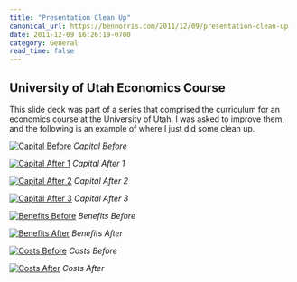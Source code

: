 ```yaml
---
title: "Presentation Clean Up"
canonical_url: https://bennorris.com/2011/12/09/presentation-clean-up
date: 2011-12-09 16:26:19-0700
category: General
read_time: false
---
```


## University of Utah Economics Course
This slide deck was part of a series that comprised the curriculum for an economics course at the University of Utah. I was asked to improve them, and the following is an example of where I just did some clean up.

[![Capital Before](https://media.bennorris.com/images/bennorris/uploads/2019/440e1d97a2.jpg "Capital Before")](https://media.bennorris.com/images/bennorris/uploads/2019/440e1d97a2.jpg)
*Capital Before*

[![Capital After 1](https://media.bennorris.com/images/bennorris/uploads/2019/ee52e12533.jpg "Capital After 1")](https://media.bennorris.com/images/bennorris/uploads/2019/ee52e12533.jpg)
*Capital After 1*

[![Capital After 2](https://media.bennorris.com/images/bennorris/uploads/2019/2a834bf192.jpg "Capital After 2")](https://media.bennorris.com/images/bennorris/uploads/2019/2a834bf192.jpg)
*Capital After 2*

[![Capital After 3](https://media.bennorris.com/images/bennorris/uploads/2019/ad42ab152a.jpg "Capital After 3")](https://media.bennorris.com/images/bennorris/uploads/2019/ad42ab152a.jpg)
*Capital After 3*

[![Benefits Before](https://media.bennorris.com/images/bennorris/uploads/2019/6ed9a3a0cd.jpg "Benefits Before")](https://media.bennorris.com/images/bennorris/uploads/2019/6ed9a3a0cd.jpg)
*Benefits Before*

[![Benefits After](https://media.bennorris.com/images/bennorris/uploads/2019/9bcdcbcc3e.jpg "Benefits After")](https://media.bennorris.com/images/bennorris/uploads/2019/9bcdcbcc3e.jpg)
*Benefits After*

[![Costs Before](https://media.bennorris.com/images/bennorris/uploads/2019/19ae48f691.jpg "Costs Before")](https://media.bennorris.com/images/bennorris/uploads/2019/19ae48f691.jpg)
*Costs Before*

[![Costs After](https://media.bennorris.com/images/bennorris/uploads/2019/3a6f2a36aa.jpg "Costs After")](https://media.bennorris.com/images/bennorris/uploads/2019/3a6f2a36aa.jpg)
*Costs After*
